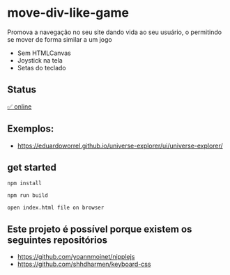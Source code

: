 # move-div-like-game

Promova a navegação no seu site dando vida ao seu usuário, o permitindo se mover de forma similar a um jogo
- Sem HTMLCanvas
- Joystick na tela
- Setas do teclado 

## Status
[&#9989; online](https://eduardoworrel.github.io/move-div-like-game/)

## Exemplos:
 - https://eduardoworrel.github.io/universe-explorer/ui/universe-explorer/
 
## get started
```
npm install

npm run build

open index.html file on browser
```

## Este projeto é possível porque existem os seguintes repositórios

- https://github.com/yoannmoinet/nipplejs
- https://github.com/shhdharmen/keyboard-css
